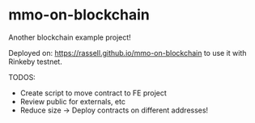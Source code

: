 # mmo-on-blockchain

Another blockchain example project!

Deployed on: https://rassell.github.io/mmo-on-blockchain to use it with Rinkeby testnet.

TODOS:
 - Create script to move contract to FE project
 - Review public for externals, etc
 - Reduce size -> Deploy contracts on different addresses!
